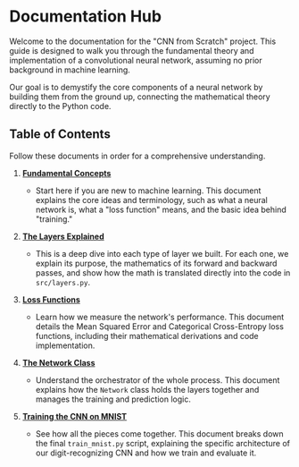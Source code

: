 # Documentation Hub

Welcome to the documentation for the "CNN from Scratch" project. This guide is designed to walk you through the fundamental theory and implementation of a convolutional neural network, assuming no prior background in machine learning.

Our goal is to demystify the core components of a neural network by building them from the ground up, connecting the mathematical theory directly to the Python code.

## Table of Contents

Follow these documents in order for a comprehensive understanding.

1.  **[Fundamental Concepts](./Concepts.md)**
    *   Start here if you are new to machine learning. This document explains the core ideas and terminology, such as what a neural network is, what a "loss function" means, and the basic idea behind "training."

2.  **[The Layers Explained](./Layers_Explained.md)**
    *   This is a deep dive into each type of layer we built. For each one, we explain its purpose, the mathematics of its forward and backward passes, and show how the math is translated directly into the code in `src/layers.py`.

3.  **[Loss Functions](./loss_functions.md)**
    *   Learn how we measure the network's performance. This document details the Mean Squared Error and Categorical Cross-Entropy loss functions, including their mathematical derivations and code implementation.

4.  **[The Network Class](./network_class.md)**
    *   Understand the orchestrator of the whole process. This document explains how the `Network` class holds the layers together and manages the training and prediction logic.

5.  **[Training the CNN on MNIST](./train_cnn.md)**
    *   See how all the pieces come together. This document breaks down the final `train_mnist.py` script, explaining the specific architecture of our digit-recognizing CNN and how we train and evaluate it.
